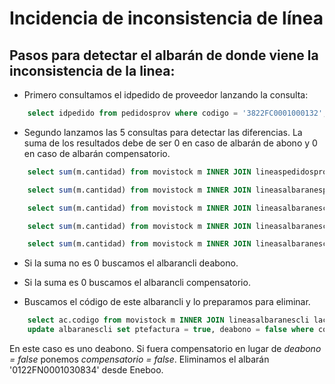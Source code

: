 # Incidencia de inconsistencia de línea

## Pasos para detectar el albarán de donde viene la inconsistencia de la linea:
- Primero consultamos el idpedido de proveedor lanzando la consulta:
```sql
    select idpedido from pedidosprov where codigo = '3822FC0001000132';
```
- Segundo lanzamos las 5 consultas para detectar las diferencias. La suma de los resultados debe de ser 0 en caso de albarán de abono y 0 en caso de albarán compensatorio.
```sql
    select sum(m.cantidad) from movistock m INNER JOIN lineaspedidosprov lpp ON m.idlineapp=lpp.idlinea where lpp.barcode='037000070885' and lpp.idpedido = 360575;

	select sum(m.cantidad) from movistock m INNER JOIN lineasalbaranesprov lap ON m.idlineaap=lap.idlinea INNER JOIN lineaspedidosprov lpp ON lpp.idlinea=lap.idlineapedido where lap.barcode='037000070885' and lpp.idpedido = 360575;

	select sum(m.cantidad) from movistock m INNER JOIN lineasalbaranescli lac ON m.idlineaac=lac.idlinea INNER JOIN albaranescli ac ON lac.idalbaran=ac.idalbaran where lac.barcode='037000070885' and ac.jg_idpedidoprov = 360575;

	select sum(m.cantidad) from movistock m INNER JOIN lineasalbaranescli lac ON m.idlineaac=lac.idlinea INNER JOIN albaranescli ac ON lac.idalbaran=ac.idalbaran INNER JOIN albaranescli ac2 ON ac.jg_idalbaranori=ac2.idalbaran where lac.barcode='037000070885' and ac2.jg_idpedidoprov = 360575 AND ac.compensatorio;

	select sum(m.cantidad) from movistock m INNER JOIN lineasalbaranescli lac ON m.idlineaac=lac.idlinea INNER JOIN albaranescli ac ON lac.idalbaran=ac.idalbaran INNER JOIN albaranescli ac2 ON ac.jg_idalbaranori=ac2.idalbaran where lac.barcode='037000070885' and ac2.jg_idpedidoprov = 360575 AND ac.deabono;
```
- Si la suma no es 0 buscamos el albarancli deabono.
- Si la suma es 0 buscamos el albarancli compensatorio.

- Buscamos el código de este albarancli y lo preparamos para eliminar.
```sql
	select ac.codigo from movistock m INNER JOIN lineasalbaranescli lac ON m.idlineaac=lac.idlinea INNER JOIN albaranescli ac ON lac.idalbaran=ac.idalbaran INNER JOIN albaranescli ac2 ON ac.jg_idalbaranori=ac2.idalbaran where lac.barcode='122000009563' and ac2.jg_idpedidoprov = 360575 AND ac.deabono;
	update albaranescli set ptefactura = true, deabono = false where codigo = '0122FN0001030834';
```
En este caso es uno deabono. Si fuera compensatorio en lugar de *deabono = false* ponemos *compensatorio = false*.
Eliminamos el albarán '0122FN0001030834' desde Eneboo.